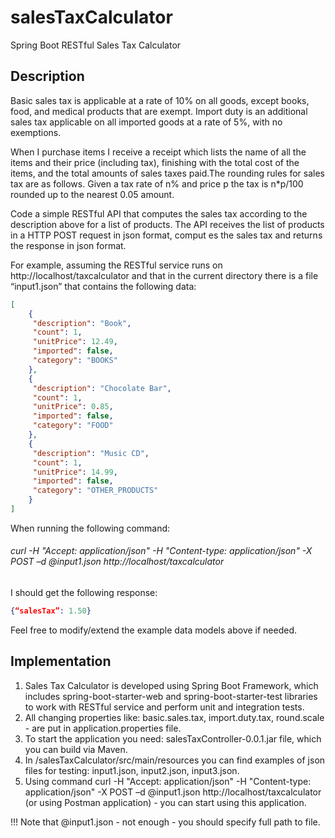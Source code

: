 # salesTaxCalculator
Spring Boot RESTful Sales Tax Calculator

## Description

Basic sales tax is applicable at a rate of 10% on all goods, except books, food, and medical products that are exempt. Import duty is an additional sales tax applicable on all imported goods at a rate of 5%, with no exemptions.

When I purchase items I receive a receipt which lists the name of all the items and their price (including tax), finishing with the total cost of the items, and the total amounts of sales taxes paid.The rounding rules for sales tax are as follows. Given a tax rate of n% and price p the tax is n*p/100 rounded up to the nearest 0.05 amount.

Code a simple RESTful API that computes the sales tax according to the description above for a list of products. The API receives the list of products in a HTTP POST request in json format, comput es the sales tax and returns the response in json format.


For example, assuming the RESTful service runs on http://localhost/taxcalculator and that in the current directory there is a file “input1.json” that contains the following data:
```json
[
    {
     "description": "Book", 
     "count": 1, 
     "unitPrice": 12.49,
     "imported": false,
     "category": "BOOKS"
    }, 
    {
     "description": "Chocolate Bar", 
     "count": 1,
     "unitPrice": 0.85,
     "imported": false,
     "category": "FOOD"
    }, 
    {
     "description": "Music CD", 
     "count": 1,
     "unitPrice": 14.99,
     "imported": false,
     "category": "OTHER_PRODUCTS"
    } 
]
```

When running the following command:

###### curl -H "Accept: application/json" -H "Content-type: application/json" -X POST –d @input1.json http://localhost/taxcalculator

I should get the following response:
```json
{“salesTax”: 1.50}
```

Feel free to modify/extend the example data models above if needed.

## Implementation

1. Sales Tax Calculator is developed using Spring Boot Framework, which includes spring-boot-starter-web and spring-boot-starter-test libraries to work with RESTful service and perform unit and integration tests.
2. All changing properties like: basic.sales.tax, import.duty.tax, round.scale - are put in application.properties file. 
3. To start the application you need: salesTaxController-0.0.1.jar file, which you can build via Maven.
4. In /salesTaxCalculator/src/main/resources you can find examples of json files for testing: input1.json, input2.json, input3.json.
5. Using command curl -H "Accept: application/json" -H "Content-type: application/json" -X POST –d @input1.json http://localhost/taxcalculator (or using Postman application) - you can start using this application. 

!!! Note that @input1.json - not enough - you should specify full path to file.
